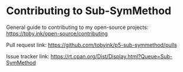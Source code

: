 # Contributing to Sub-SymMethod

General guide to contributing to my open-source projects:
https://toby.ink/open-source/contributing

Pull request link:
https://github.com/tobyink/p5-sub-symmethod/pulls

Issue tracker link:
https://rt.cpan.org/Dist/Display.html?Queue=Sub-SymMethod
